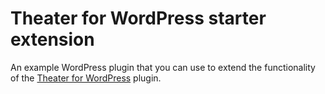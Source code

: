 Theater for WordPress starter extension
=======================================

An example WordPress plugin that you can use to extend the functionality of the [Theater for WordPress](https://github.com/slimndap/wp-theatre) plugin.
